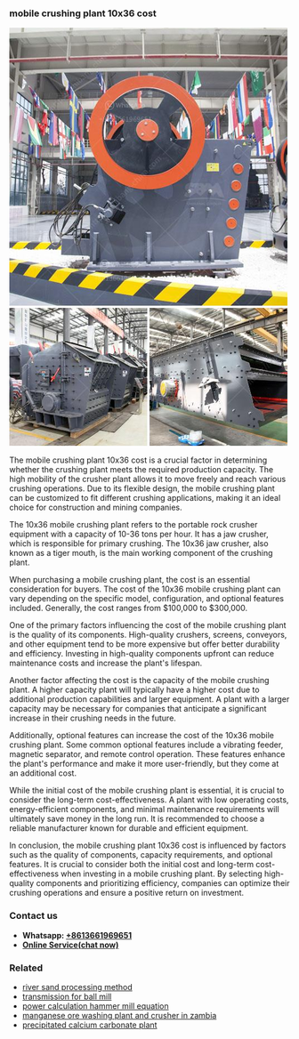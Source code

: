 <h3>mobile crushing plant 10x36 cost</h3><img src='1708498115.jpg' alt=''><p>The mobile crushing plant 10x36 cost is a crucial factor in determining whether the crushing plant meets the required production capacity. The high mobility of the crusher plant allows it to move freely and reach various crushing operations. Due to its flexible design, the mobile crushing plant can be customized to fit different crushing applications, making it an ideal choice for construction and mining companies.</p><p>The 10x36 mobile crushing plant refers to the portable rock crusher equipment with a capacity of 10-36 tons per hour. It has a jaw crusher, which is responsible for primary crushing. The 10x36 jaw crusher, also known as a tiger mouth, is the main working component of the crushing plant.</p><p>When purchasing a mobile crushing plant, the cost is an essential consideration for buyers. The cost of the 10x36 mobile crushing plant can vary depending on the specific model, configuration, and optional features included. Generally, the cost ranges from $100,000 to $300,000.</p><p>One of the primary factors influencing the cost of the mobile crushing plant is the quality of its components. High-quality crushers, screens, conveyors, and other equipment tend to be more expensive but offer better durability and efficiency. Investing in high-quality components upfront can reduce maintenance costs and increase the plant's lifespan.</p><p>Another factor affecting the cost is the capacity of the mobile crushing plant. A higher capacity plant will typically have a higher cost due to additional production capabilities and larger equipment.  A plant with a larger capacity may be necessary for companies that anticipate a significant increase in their crushing needs in the future.</p><p>Additionally, optional features can increase the cost of the 10x36 mobile crushing plant. Some common optional features include a vibrating feeder, magnetic separator, and remote control operation. These features enhance the plant's performance and make it more user-friendly, but they come at an additional cost.</p><p>While the initial cost of the mobile crushing plant is essential, it is crucial to consider the long-term cost-effectiveness. A plant with low operating costs, energy-efficient components, and minimal maintenance requirements will ultimately save money in the long run. It is recommended to choose a reliable manufacturer known for durable and efficient equipment.</p><p>In conclusion, the mobile crushing plant 10x36 cost is influenced by factors such as the quality of components, capacity requirements, and optional features. It is crucial to consider both the initial cost and long-term cost-effectiveness when investing in a mobile crushing plant. By selecting high-quality components and prioritizing efficiency, companies can optimize their crushing operations and ensure a positive return on investment.</p><h3>Contact us</h3><ul><li><strong>Whatsapp:&nbsp;<a href="https://wa.me/8613661969651">+8613661969651</a></strong></li><li><a href="https://swt.shibang-china.com/?git&amp;zhl&amp;mobile crushing plant 10x36 cost"><strong>Online Service(chat now)</strong></a></li></ul><h3>Related</h3><ul><li><a href='river sand processing method.md'>river sand processing method</a></li><li><a href='transmission for ball mill.md'>transmission for ball mill</a></li><li><a href='power calculation hammer mill equation.md'>power calculation hammer mill equation</a></li><li><a href='manganese ore washing plant and crusher in zambia.md'>manganese ore washing plant and crusher in zambia</a></li><li><a href='precipitated calcium carbonate plant.md'>precipitated calcium carbonate plant</a></li></ul>